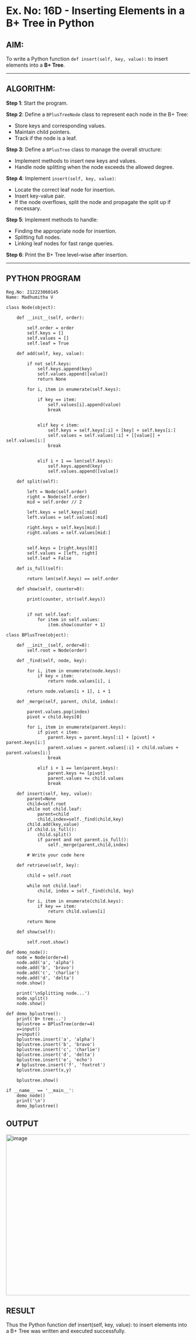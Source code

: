# Ex. No: 16D - Inserting Elements in a B+ Tree in Python

## AIM:
To write a Python function `def insert(self, key, value):` to insert elements into a **B+ Tree**.

---

## ALGORITHM:

**Step 1**: Start the program.

**Step 2**: Define a `BPlusTreeNode` class to represent each node in the B+ Tree:
- Store keys and corresponding values.
- Maintain child pointers.
- Track if the node is a leaf.

**Step 3**: Define a `BPlusTree` class to manage the overall structure:
- Implement methods to insert new keys and values.
- Handle node splitting when the node exceeds the allowed degree.

**Step 4**: Implement `insert(self, key, value)`:
- Locate the correct leaf node for insertion.
- Insert key-value pair.
- If the node overflows, split the node and propagate the split up if necessary.

**Step 5**: Implement methods to handle:
- Finding the appropriate node for insertion.
- Splitting full nodes.
- Linking leaf nodes for fast range queries.

**Step 6**: Print the B+ Tree level-wise after insertion.

---

## PYTHON PROGRAM

```
Reg.No: 212223060145
Name: Madhumitha V

class Node(object):
    
    def __init__(self, order):
        
        self.order = order
        self.keys = []
        self.values = []
        self.leaf = True

    def add(self, key, value):
        
        if not self.keys:
            self.keys.append(key)
            self.values.append([value])
            return None

        for i, item in enumerate(self.keys):
            
            if key == item:
                self.values[i].append(value)
                break

            
            elif key < item:
                self.keys = self.keys[:i] + [key] + self.keys[i:]
                self.values = self.values[:i] + [[value]] + self.values[i:]
                break

        
            elif i + 1 == len(self.keys):
                self.keys.append(key)
                self.values.append([value])

    def split(self):
        
        left = Node(self.order)
        right = Node(self.order)
        mid = self.order // 2

        left.keys = self.keys[:mid]
        left.values = self.values[:mid]

        right.keys = self.keys[mid:]
        right.values = self.values[mid:]

      
        self.keys = [right.keys[0]]
        self.values = [left, right]
        self.leaf = False

    def is_full(self):
     
        return len(self.keys) == self.order

    def show(self, counter=0):
        
        print(counter, str(self.keys))

        
        if not self.leaf:
            for item in self.values:
                item.show(counter + 1)

class BPlusTree(object):
    
    def __init__(self, order=8):
        self.root = Node(order)

    def _find(self, node, key):
        
        for i, item in enumerate(node.keys):
            if key < item:
                return node.values[i], i

        return node.values[i + 1], i + 1

    def _merge(self, parent, child, index):
        
        parent.values.pop(index)
        pivot = child.keys[0]

        for i, item in enumerate(parent.keys):
            if pivot < item:
                parent.keys = parent.keys[:i] + [pivot] + parent.keys[i:]
                parent.values = parent.values[:i] + child.values + parent.values[i:]
                break

            elif i + 1 == len(parent.keys):
                parent.keys += [pivot]
                parent.values += child.values
                break

    def insert(self, key, value):
        parent=None
        child=self.root
        while not child.leaf:
            parent=child
            child,index=self._find(child,key)
        child.add(key,value)
        if child.is_full():
            child.split()
            if parent and not parent.is_full():
                self._merge(parent,child,index)
        
        # Write your code here

    def retrieve(self, key):
       
        child = self.root

        while not child.leaf:
            child, index = self._find(child, key)

        for i, item in enumerate(child.keys):
            if key == item:
                return child.values[i]

        return None

    def show(self):
        
        self.root.show()

def demo_node():
    node = Node(order=4)
    node.add('a', 'alpha')
    node.add('b', 'bravo')
    node.add('c', 'charlie')
    node.add('d', 'delta')
    node.show()

    print('\nSplitting node...')
    node.split()
    node.show()

def demo_bplustree():
    print('B+ tree...')
    bplustree = BPlusTree(order=4)
    x=input()
    y=input()
    bplustree.insert('a', 'alpha')
    bplustree.insert('b', 'bravo')
    bplustree.insert('c', 'charlie')
    bplustree.insert('d', 'delta')
    bplustree.insert('e', 'echo')
    # bplustree.insert('f', 'foxtrot')
    bplustree.insert(x,y)
    
    bplustree.show()

if __name__ == '__main__':
    demo_node()
    print('\n')
    demo_bplustree()
```

## OUTPUT
<img width="691" height="440" alt="image" src="https://github.com/user-attachments/assets/7be8abb1-cf4d-4149-bdc0-cf0b04cb5210" />

## RESULT
Thus the Python function def insert(self, key, value): to insert elements into a B+ Tree was written and executed successfully.
